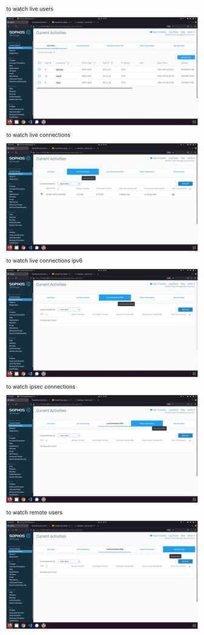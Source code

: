 to watch live users

![](_1.png)

to watch live connections

![](_2.png)

to watch live connections ipv6

![](_3.png)

to watch ipsec connections

![](_4.png)

to watch remote users

![](_5.png)
